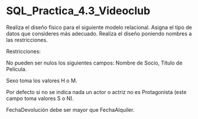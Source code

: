# SQL_Practica_4.3_Videoclub
Realiza el diseño físico para el siguiente modelo relacional. Asigna el tipo de datos que consideres más adecuado.
Realiza el diseño poniendo nombres a las restricciones.

Restricciones:

No pueden ser nulos los siguientes campos: Nombre de Socio, Título de Película.

Sexo toma los valores H o M.

Por defecto si no se indica nada un actor o actriz no es Protagonista (este campo toma valores S o N).

FechaDevolución debe ser mayor que FechaAlquiler.
